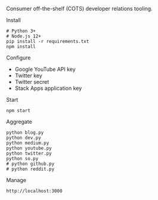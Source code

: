Consumer off-the-shelf (COTS) developer relations tooling.

Install

    # Python 3+
    # Node.js 12+
    pip install -r requirements.txt
    npm install

Configure

- Google YouTube API key
- Twitter key
- Twitter secret
- Stack Apps application key

Start

    npm start

Aggregate

    python blog.py
    python dev.py
    python medium.py
    python youtube.py
    python twitter.py
    python so.py
    # python github.py
    # python reddit.py

Manage

    http://localhost:3000
